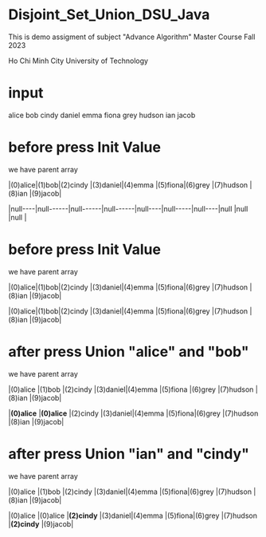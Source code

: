 # Disjoint_Set_Union_DSU_Java
This is demo assigment of subject "Advance Algorithm" Master Course Fall 2023

Ho Chi Minh City University of Technology

# input
alice bob cindy daniel emma fiona grey hudson ian jacob

# before press Init Value
we have parent array

|(0)alice|(1)bob|(2)cindy |(3)daniel|(4)emma |(5)fiona|(6)grey |(7)hudson |(8)ian |(9)jacob|

|null----|null------|null------|null------|null----|null-----|null----|null      |null   |null    |

# before press Init Value
we have parent array

|(0)alice|(1)bob|(2)cindy |(3)daniel|(4)emma |(5)fiona|(6)grey |(7)hudson |(8)ian |(9)jacob|

|(0)alice|(1)bob|(2)cindy |(3)daniel|(4)emma |(5)fiona|(6)grey |(7)hudson |(8)ian |(9)jacob|

# after press Union "alice" and "bob"
we have parent array

|(0)alice     |(1)bob       |(2)cindy |(3)daniel|(4)emma  |(5)fiona |(6)grey |(7)hudson |(8)ian |(9)jacob|

|**(0)alice** |**(0)alice** |(2)cindy |(3)daniel|(4)emma |(5)fiona|(6)grey |(7)hudson |(8)ian |(9)jacob|


# after press Union "ian" and "cindy"
we have parent array

|(0)alice     |(1)bob       |(2)cindy     |(3)daniel|(4)emma  |(5)fiona|(6)grey |(7)hudson |(8)ian        |(9)jacob|

|(0)alice     |(0)alice     |**(2)cindy** |(3)daniel|(4)emma  |(5)fiona|(6)grey |(7)hudson |**(2)cindy**  |(9)jacob|